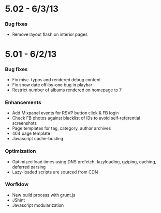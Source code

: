 # 5.02 - 6/3/13
### Bug fixes
- Remove layout flash on interior pages

# 5.01 - 6/2/13

### Bug fixes
- Fix misc. typos and rendered debug content
- Fix show date off-by-one bug in playbar
- Restrict number of albums rendered on homepage to 7

### Enhancements
- Add Mixpanel events for RSVP button click & FB login
- Check FB photos against blacklist of IDs to avoid self-referential screenshots
- Page templates for tag, category, author archives
- 404 page template
- Javascript cache-busting

### Optimization
- Optimized load times using DNS prefetch, lazyloading, gziping, caching, deferred parsing
- Lazy-loaded scripts are sourced from CDN


### Worfklow
- New build process with grunt.js
- JShint
- Javascript modularization